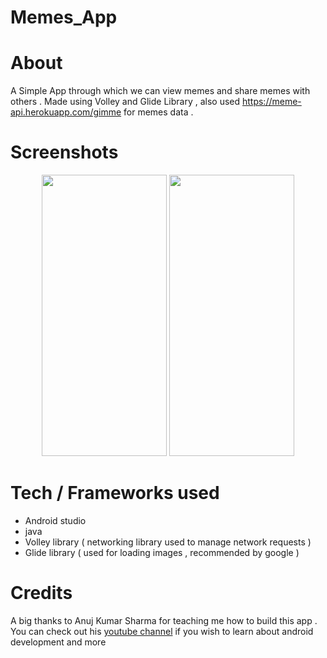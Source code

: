 # Memes_App

# About
A Simple App through which we can view memes and share memes with others .
Made using Volley and Glide Library , also used https://meme-api.herokuapp.com/gimme for memes data .

# Screenshots
<p align="center">
  <img src="https://user-images.githubusercontent.com/76201176/118447366-50ebfc00-b70e-11eb-821e-8fb17a45a60c.jpeg" width = "200" height = "450">
  <img src="https://user-images.githubusercontent.com/76201176/118447472-6fea8e00-b70e-11eb-960f-ce4d1d95fb68.jpeg" width = "200" height = "450">
</p>

# Tech / Frameworks used
- Android studio
- java
- Volley library ( networking library used to manage network requests )
- Glide library ( used for loading images , recommended by google )

# Credits
A big thanks to Anuj Kumar Sharma for teaching me how to build this app . 
You can check out his [youtube channel](https://youtube.com/c/AnujBhaiya) if you wish to learn about android development and more  
